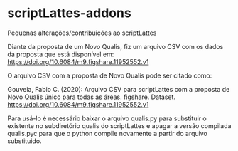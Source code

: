 # scriptLattes-addons
Pequenas alterações/contribuições ao scriptLattes 

Diante da proposta de um Novo Qualis, fiz um arquivo CSV com os dados da proposta que está disponível em:
https://doi.org/10.6084/m9.figshare.11952552.v1

O arquivo CSV com a proposta de Novo Qualis pode ser citado como:

Gouveia, Fabio C. (2020): Arquivo CSV para scriptLattes com a proposta de Novo Qualis único para todas as áreas. figshare. Dataset. https://doi.org/10.6084/m9.figshare.11952552.v1

Para usá-lo é necessário baixar o arquivo qualis.py para substituir o existente no subdiretório qualis do scriptLattes e apagar a versão compilada qualis.pyc para que o python compile novamente a partir do arquivo substituido.
